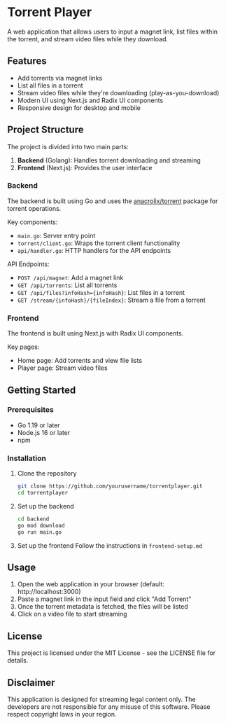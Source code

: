 # Torrent Player

A web application that allows users to input a magnet link, list files within the torrent, and stream video files while they download.

## Features

- Add torrents via magnet links
- List all files in a torrent
- Stream video files while they're downloading (play-as-you-download)
- Modern UI using Next.js and Radix UI components
- Responsive design for desktop and mobile

## Project Structure

The project is divided into two main parts:

1. **Backend** (Golang): Handles torrent downloading and streaming
2. **Frontend** (Next.js): Provides the user interface

### Backend

The backend is built using Go and uses the [anacrolix/torrent](https://github.com/anacrolix/torrent) package for torrent operations.

Key components:
- `main.go`: Server entry point
- `torrent/client.go`: Wraps the torrent client functionality
- `api/handler.go`: HTTP handlers for the API endpoints

API Endpoints:
- `POST /api/magnet`: Add a magnet link
- `GET /api/torrents`: List all torrents
- `GET /api/files?infoHash={infoHash}`: List files in a torrent
- `GET /stream/{infoHash}/{fileIndex}`: Stream a file from a torrent

### Frontend

The frontend is built using Next.js with Radix UI components.

Key pages:
- Home page: Add torrents and view file lists
- Player page: Stream video files

## Getting Started

### Prerequisites

- Go 1.19 or later
- Node.js 16 or later
- npm

### Installation

1. Clone the repository
   ```bash
   git clone https://github.com/yourusername/torrentplayer.git
   cd torrentplayer
   ```

2. Set up the backend
   ```bash
   cd backend
   go mod download
   go run main.go
   ```

3. Set up the frontend
   Follow the instructions in `frontend-setup.md`

## Usage

1. Open the web application in your browser (default: http://localhost:3000)
2. Paste a magnet link in the input field and click "Add Torrent"
3. Once the torrent metadata is fetched, the files will be listed
4. Click on a video file to start streaming

## License

This project is licensed under the MIT License - see the LICENSE file for details.

## Disclaimer

This application is designed for streaming legal content only. The developers are not responsible for any misuse of this software. Please respect copyright laws in your region.
